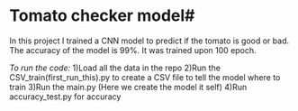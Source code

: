 # Tomato checker model#

In this project I trained a CNN model to predict if the tomato is good or bad. The accuracy of the model is 99%. It was trained upon 100 epoch.

*To run the code:*
1)Load all the data in the repo
2)Run the CSV_train(first_run_this).py to create a CSV file to tell the model where to train
3)Run the main.py (Here we create the model it self)
4)Run accuracy_test.py for accuracy
